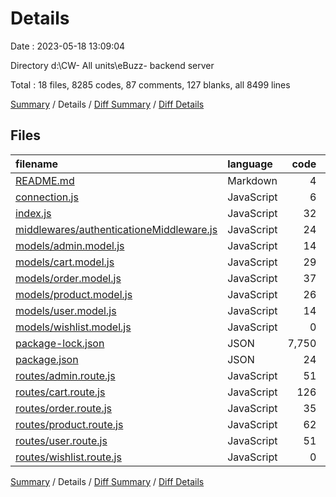 # Details

Date : 2023-05-18 13:09:04

Directory d:\\CW- All units\\eBuzz- backend server

Total : 18 files,  8285 codes, 87 comments, 127 blanks, all 8499 lines

[Summary](results.md) / Details / [Diff Summary](diff.md) / [Diff Details](diff-details.md)

## Files
| filename | language | code | comment | blank | total |
| :--- | :--- | ---: | ---: | ---: | ---: |
| [README.md](/README.md) | Markdown | 4 | 0 | 3 | 7 |
| [connection.js](/connection.js) | JavaScript | 6 | 1 | 6 | 13 |
| [index.js](/index.js) | JavaScript | 32 | 11 | 15 | 58 |
| [middlewares/authenticationeMiddleware.js](/middlewares/authenticationeMiddleware.js) | JavaScript | 24 | 17 | 6 | 47 |
| [models/admin.model.js](/models/admin.model.js) | JavaScript | 14 | 2 | 6 | 22 |
| [models/cart.model.js](/models/cart.model.js) | JavaScript | 29 | 2 | 7 | 38 |
| [models/order.model.js](/models/order.model.js) | JavaScript | 37 | 2 | 7 | 46 |
| [models/product.model.js](/models/product.model.js) | JavaScript | 26 | 2 | 8 | 36 |
| [models/user.model.js](/models/user.model.js) | JavaScript | 14 | 2 | 8 | 24 |
| [models/wishlist.model.js](/models/wishlist.model.js) | JavaScript | 0 | 0 | 1 | 1 |
| [package-lock.json](/package-lock.json) | JSON | 7,750 | 0 | 1 | 7,751 |
| [package.json](/package.json) | JSON | 24 | 0 | 1 | 25 |
| [routes/admin.route.js](/routes/admin.route.js) | JavaScript | 51 | 10 | 16 | 77 |
| [routes/cart.route.js](/routes/cart.route.js) | JavaScript | 126 | 18 | 8 | 152 |
| [routes/order.route.js](/routes/order.route.js) | JavaScript | 35 | 4 | 8 | 47 |
| [routes/product.route.js](/routes/product.route.js) | JavaScript | 62 | 6 | 9 | 77 |
| [routes/user.route.js](/routes/user.route.js) | JavaScript | 51 | 10 | 16 | 77 |
| [routes/wishlist.route.js](/routes/wishlist.route.js) | JavaScript | 0 | 0 | 1 | 1 |

[Summary](results.md) / Details / [Diff Summary](diff.md) / [Diff Details](diff-details.md)